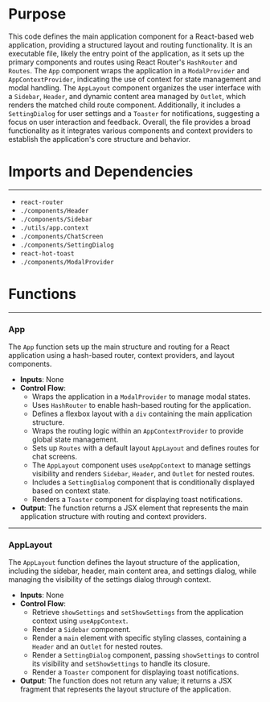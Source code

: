 # Purpose
This code defines the main application component for a React-based web application, providing a structured layout and routing functionality. It is an executable file, likely the entry point of the application, as it sets up the primary components and routes using React Router's `HashRouter` and `Routes`. The `App` component wraps the application in a `ModalProvider` and `AppContextProvider`, indicating the use of context for state management and modal handling. The `AppLayout` component organizes the user interface with a `Sidebar`, `Header`, and dynamic content area managed by `Outlet`, which renders the matched child route component. Additionally, it includes a `SettingDialog` for user settings and a `Toaster` for notifications, suggesting a focus on user interaction and feedback. Overall, the file provides a broad functionality as it integrates various components and context providers to establish the application's core structure and behavior.
# Imports and Dependencies

---
- `react-router`
- `./components/Header`
- `./components/Sidebar`
- `./utils/app.context`
- `./components/ChatScreen`
- `./components/SettingDialog`
- `react-hot-toast`
- `./components/ModalProvider`


# Functions

---
### App
The `App` function sets up the main structure and routing for a React application using a hash-based router, context providers, and layout components.
- **Inputs**: None
- **Control Flow**:
    - Wraps the application in a `ModalProvider` to manage modal states.
    - Uses `HashRouter` to enable hash-based routing for the application.
    - Defines a flexbox layout with a `div` containing the main application structure.
    - Wraps the routing logic within an `AppContextProvider` to provide global state management.
    - Sets up `Routes` with a default layout `AppLayout` and defines routes for chat screens.
    - The `AppLayout` component uses `useAppContext` to manage settings visibility and renders `Sidebar`, `Header`, and `Outlet` for nested routes.
    - Includes a `SettingDialog` component that is conditionally displayed based on context state.
    - Renders a `Toaster` component for displaying toast notifications.
- **Output**: The function returns a JSX element that represents the main application structure with routing and context providers.


---
### AppLayout
The `AppLayout` function defines the layout structure of the application, including the sidebar, header, main content area, and settings dialog, while managing the visibility of the settings dialog through context.
- **Inputs**: None
- **Control Flow**:
    - Retrieve `showSettings` and `setShowSettings` from the application context using `useAppContext`.
    - Render a `Sidebar` component.
    - Render a `main` element with specific styling classes, containing a `Header` and an `Outlet` for nested routes.
    - Render a `SettingDialog` component, passing `showSettings` to control its visibility and `setShowSettings` to handle its closure.
    - Render a `Toaster` component for displaying toast notifications.
- **Output**: The function does not return any value; it returns a JSX fragment that represents the layout structure of the application.


